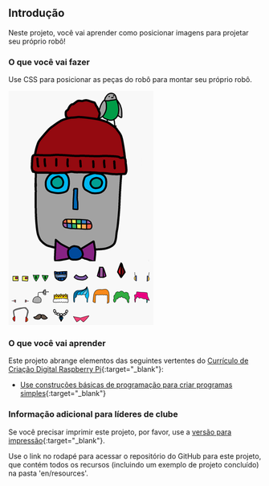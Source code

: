 ## Introdução

Neste projeto, você vai aprender como posicionar imagens para projetar seu próprio robô!

### O que você vai fazer

Use CSS para posicionar as peças do robô para montar seu próprio robô.

![screenshot](images/robot-final.png)

### O que você vai aprender

Este projeto abrange elementos das seguintes vertentes do [Currículo de Criação Digital Raspberry Pi](http://rpf.io/curriculum){:target="_blank"}:

+ [Use construções básicas de programação para criar programas simples](https://www.raspberrypi.org/curriculum/programming/creator){:target="_blank"}

### Informação adicional para líderes de clube

Se você precisar imprimir este projeto, por favor, use a [versão para impressão](https://projects.raspberrypi.org/en/projects/build-a-robot/print){:target="_blank"}.

Use o link no rodapé para acessar o repositório do GitHub para este projeto, que contém todos os recursos (incluindo um exemplo de projeto concluído) na pasta 'en/resources'.